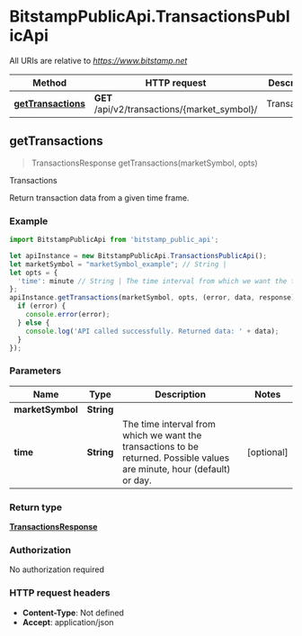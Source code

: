 # BitstampPublicApi.TransactionsPublicApi

All URIs are relative to *https://www.bitstamp.net*

Method | HTTP request | Description
------------- | ------------- | -------------
[**getTransactions**](TransactionsPublicApi.md#getTransactions) | **GET** /api/v2/transactions/{market_symbol}/ | Transactions



## getTransactions

> TransactionsResponse getTransactions(marketSymbol, opts)

Transactions

Return transaction data from a given time frame.

### Example

```javascript
import BitstampPublicApi from 'bitstamp_public_api';

let apiInstance = new BitstampPublicApi.TransactionsPublicApi();
let marketSymbol = "marketSymbol_example"; // String | 
let opts = {
  'time': minute // String | The time interval from which we want the transactions to be returned. Possible values are minute, hour (default) or day.
};
apiInstance.getTransactions(marketSymbol, opts, (error, data, response) => {
  if (error) {
    console.error(error);
  } else {
    console.log('API called successfully. Returned data: ' + data);
  }
});
```

### Parameters


Name | Type | Description  | Notes
------------- | ------------- | ------------- | -------------
 **marketSymbol** | **String**|  | 
 **time** | **String**| The time interval from which we want the transactions to be returned. Possible values are minute, hour (default) or day. | [optional] 

### Return type

[**TransactionsResponse**](TransactionsResponse.md)

### Authorization

No authorization required

### HTTP request headers

- **Content-Type**: Not defined
- **Accept**: application/json

